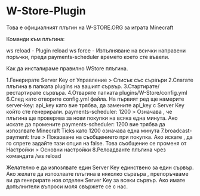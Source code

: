 # W-Store-Plugin
Това е официалният плъгин на W-STORE.ORG за играта Minecraft

Команди към плъгина:

ws reload - Plugin reload
ws force - Изпълняване на всички направени поръчки, преди payments-scheduler времето което сте въвели.

Как да инсталираме правилно WStore плъгина.

1.Генерирате Server Key от Управление > Списък със сървъри
2.Слагате плъгина в папката plugins на вашият сървър.
3.Стартирате/рестартирате сървъра.
4.Отваряте папката plugins/W-Store/config.yml
6.След като отворите config.yml файла. На първият ред ще намерите server-key: api_key като вие трябва, да замените api_key с Server Key който сте генерирали.
payments-scheduler: 1200 > Означава , че плъгина ще проверява за нови покупки на всяка една минута. Ако искате да промените payments-scheduler: 1200 вие трябва да изпозлвате Minecraft Ticks като 1200 означава една минута
7.broadcast-payment: true > Показване на съобщението при покупка. Ако искате , да го спрете задайте тази опция на false. Това съобщение се променя от Настройки > Основни настройки
8.Релоадванте плъгина чрез командата /ws reload


Желателно е да изпозлвате един Server Key единствено за един сървър. Ако желате да изпозлвате плъгина в няколко сървъра , препоръчваме ви да генерирате нов отделен Server Key за всеки сървър.
Ако имате допълнители въпроси моля свържете се с нас.
